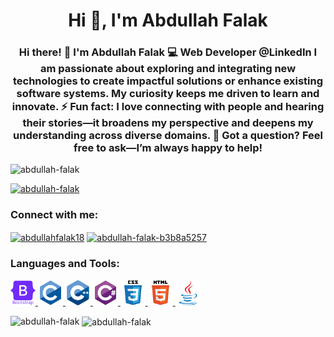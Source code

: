 <h1 align="center">Hi 👋, I'm Abdullah Falak</h1>
<h3 align="center">Hi there! 👋 I'm Abdullah Falak 💻 Web Developer @LinkedIn I am passionate about exploring and integrating new technologies to create impactful solutions or enhance existing software systems. My curiosity keeps me driven to learn and innovate. ⚡ Fun fact: I love connecting with people and hearing their stories—it broadens my perspective and deepens my understanding across diverse domains. 💬 Got a question? Feel free to ask—I’m always happy to help!</h3>

<p align="left"> <img src="https://komarev.com/ghpvc/?username=abdullah-falak&label=Profile%20views&color=0e75b6&style=flat" alt="abdullah-falak" /> </p>

<p align="left"> <a href="https://github.com/ryo-ma/github-profile-trophy"><img src="https://github-profile-trophy.vercel.app/?username=abdullah-falak" alt="abdullah-falak" /></a> </p>

<h3 align="left">Connect with me:</h3>
<p align="left">
<a href="https://twitter.com/abdullahfalak18" target="blank"><img align="center" src="https://raw.githubusercontent.com/rahuldkjain/github-profile-readme-generator/master/src/images/icons/Social/twitter.svg" alt="abdullahfalak18" height="30" width="40" /></a>
<a href="https://linkedin.com/in/abdullah-falak-b3b8a5257" target="blank"><img align="center" src="https://raw.githubusercontent.com/rahuldkjain/github-profile-readme-generator/master/src/images/icons/Social/linked-in-alt.svg" alt="abdullah-falak-b3b8a5257" height="30" width="40" /></a>
</p>

<h3 align="left">Languages and Tools:</h3>
<p align="left"> <a href="https://getbootstrap.com" target="_blank" rel="noreferrer"> <img src="https://raw.githubusercontent.com/devicons/devicon/master/icons/bootstrap/bootstrap-plain-wordmark.svg" alt="bootstrap" width="40" height="40"/> </a> <a href="https://www.cprogramming.com/" target="_blank" rel="noreferrer"> <img src="https://raw.githubusercontent.com/devicons/devicon/master/icons/c/c-original.svg" alt="c" width="40" height="40"/> </a> <a href="https://www.w3schools.com/cpp/" target="_blank" rel="noreferrer"> <img src="https://raw.githubusercontent.com/devicons/devicon/master/icons/cplusplus/cplusplus-original.svg" alt="cplusplus" width="40" height="40"/> </a> <a href="https://www.w3schools.com/cs/" target="_blank" rel="noreferrer"> <img src="https://raw.githubusercontent.com/devicons/devicon/master/icons/csharp/csharp-original.svg" alt="csharp" width="40" height="40"/> </a> <a href="https://www.w3schools.com/css/" target="_blank" rel="noreferrer"> <img src="https://raw.githubusercontent.com/devicons/devicon/master/icons/css3/css3-original-wordmark.svg" alt="css3" width="40" height="40"/> </a> <a href="https://www.w3.org/html/" target="_blank" rel="noreferrer"> <img src="https://raw.githubusercontent.com/devicons/devicon/master/icons/html5/html5-original-wordmark.svg" alt="html5" width="40" height="40"/> </a> <a href="https://www.java.com" target="_blank" rel="noreferrer"> <img src="https://raw.githubusercontent.com/devicons/devicon/master/icons/java/java-original.svg" alt="java" width="40" height="40"/> </a> </p>

<p><img align="left" src="https://github-readme-stats.vercel.app/api/top-langs?username=abdullah-falak&show_icons=true&locale=en&layout=compact" alt="abdullah-falak" /></p>

<p>&nbsp;<img align="center" src="https://github-readme-stats.vercel.app/api?username=abdullah-falak&show_icons=true&locale=en" alt="abdullah-falak" /></p>
